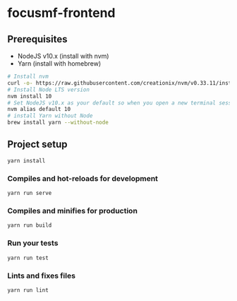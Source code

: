 # focusmf-frontend

## Prerequisites
* NodeJS v10.x (install with nvm)
* Yarn (install with homebrew)
```bash
# Install nvm
curl -o- https://raw.githubusercontent.com/creationix/nvm/v0.33.11/install.sh | bash
# Install Node LTS version
nvm install 10
# Set NodeJS v10.x as your default so when you open a new terminal session you won't have to switch to it again.
nvm alias default 10
# install Yarn without Node
brew install yarn --without-node
```

## Project setup
```
yarn install
```

### Compiles and hot-reloads for development
```
yarn run serve
```

### Compiles and minifies for production
```
yarn run build
```

### Run your tests
```
yarn run test
```

### Lints and fixes files
```
yarn run lint
```
